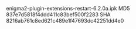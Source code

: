 enigma2-plugin-extensions-restart-6.2.0a.ipk
MD5 837e7d5818f4ddd411c83bef500f2283
SHA 8216ab761c8ed621c489e1f47693dc42251dd4e0

